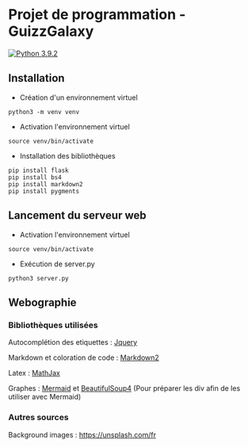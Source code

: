 # Projet de programmation - GuizzGalaxy

[![Python 3.9.2](https://img.shields.io/badge/python-3.9.2-blue.svg)](https://www.python.org/downloads/release/python-392/)

## Installation

- Création d'un environnement virtuel
```
python3 -m venv venv
```

- Activation l'environnement virtuel
```
source venv/bin/activate
```

- Installation des bibliothèques
```
pip install flask
pip install bs4
pip install markdown2
pip install pygments
```

## Lancement du serveur web

- Activation l'environnement virtuel
```
source venv/bin/activate
```

- Exécution de server.py
```
python3 server.py
```

## Webographie

### Bibliothèques utilisées

Autocomplétion des etiquettes : [Jquery](https://www.w3schools.blog/jquery-ui-autocomplete)

Markdown et coloration de code : [Markdown2](https://github.com/trentm/python-markdown2)

Latex : [MathJax](https://www.mathjax.org/)

Graphes : [Mermaid](https://mermaid.js.org/) et [BeautifulSoup4](https://pypi.org/project/beautifulsoup4/) (Pour préparer les div afin de les utiliser avec Mermaid)

### Autres sources

Background images : https://unsplash.com/fr
